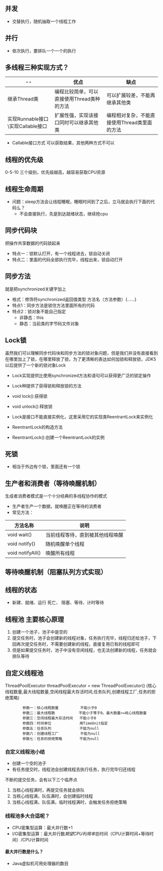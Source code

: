 ## 并发
+ 交替执行，随机抽取一个线程工作
## 并行
+ 依次执行，要排队一个一个的执行
## 多线程三种实现方式？

--|优点|缺点
---|---|---
继承Thread类|编程比较简单，可以直接使用Thread类种的方法|可以扩展较差，不能再继承其他类
实现Runnable接口\实现Callable接口|扩展性强，实现该接口同时可以继承其他类|编程相对复杂，不能直接使用Thread类里面的方法

+ Callable接口方式 可以获取结果，其他两种方式不可以

## 线程的优先级
0-5-10
三个级别，优先级越高，越容易获取CPU资源

## 线程生命周期
+ 问题：sleep方法会让线程睡眠，睡眠时间到了之后，立马就会执行下面的代码么？
  + 不会直接执行，先是到达就绪状态，继续抢cpu
## 同步代码块
  把操作共享数据的代码锁起来
+ 特点一：锁默认打开，有一个线程进去，锁自动关闭
+ 特点二：里面的代码全部执行完毕，线程出来，锁自动打开

## 同步方法
就是把synchronized关键字加上
+ 格式：修饰符synchronized返回值类型 方法名（方法参数）{……}
+ 特点1：同步方法是锁住方法里面所有的代码
+ 特点2：锁对象不能自己指定
  + 非静态：this
  + 静态：当前类的字节码文件对象

## Lock锁
虽然我们可以理解同步代码块和同步方法的锁对象问题，但是我们并没有直接看到在哪里加上了锁，在哪里释放了锁，为了更清晰的表达如何加锁和释放锁，JDK5以后提供了一个新的锁对象Lock

+ Lock实现提供比使用synchronized方法和语句可以获得更广泛的锁定操作
+ Lock种提供了获得锁和释放锁的方法
+ void lock():获得锁
+ void unlock():释放锁


+ Lock是接口不能直接实例化，这里采用它的实现类ReentrantLock来实例化
+ ReentrantLock的构造方法
+ ReentrantLock():创建一个ReentrantLock的实例

## 死锁
+ 相当于外边有个锁，里面还有一个锁

## 生产者和消费者（等待唤醒机制）
生成者消费者模式是一个十分经典的多线程协作的模式
+ 生产者生产一个数据，就唤醒正在等待的消费者
+ 常见方法：

方法名称|说明
---|---
void wait()|当前线程等待，直到被其他线程唤醒
void notify()|随机唤醒单个线程
void notifyAll()|唤醒所有线程


## 等待唤醒机制（阻塞队列方式实现）


## 线程的状态
+ 新建、就绪、运行 死亡、 阻塞、等待、计时等待

## 线程池 主要核心原理
1. 创建一个池子，池子中是空的
2. 提交任务时，池子会创建新的线程对象，任务执行完毕，线程归还给池子，下回再次提交任务时，不需要创建新的线程，直接复用已有的线程即可
3. 但是如果提交任务时，池子中没有空闲线程，也无法创建新的线程，任务就会排队等待

## 自定义线程池
ThreadPoolExecutor threadPoolExecutor = new ThreadPoolExecutor()
(核心线程数量,最大线程数量,空闲线程最大存活时间,任务队列,创建线程工厂,任务的拒绝策略)

            参数一：核心线程数量          不能小于0
            参数二：最大线程数           不能小于等于0，最大数量>=核心线程数量
            参数三：空闲线程最大存活时间   不能小于0
            参数四：时间单位             用TimeUnit指定
            参数五：任务队列             不能为null
            参数六：创建线程工厂          不能为null
            参数七：任务的拒绝策略        不能为null
### 自定义线程池小结
  + 创建一个空的池子
  + 有任务提交时，线程池会创建线程去执行任务，执行完毕归还线程
  
不断的提交任务，会有以下三个临界点
1. 当核心线程满时，再提交任务就会排队
2. 当核心线程满，队伍满时，会创建临时线程
3. 当核心线程满，队伍满，临时线程满时，会触发任务拒绝策略

### 线程池多大合适呢？
+ CPU密集型运算：最大并行数+1
+ I/O密集型运算：最大并行数*期望CPU利用率*总时间（CPU计算时间+等待时间）/CPU计算时间


#### 最大并行数是什么？
+ Java虚拟机可用处理器的数目



